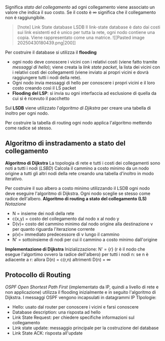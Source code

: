 Significa *stato del collegamento* ad ogni collegamento viene associato un valore che indica il suo costo. Se il costo è $\infty$ significa che il collegamento non è raggiungibile.

>[!note] Link State database LSDB
Il link-state database è dato dai costi sui link esistenti ed è unico per tutta la rete, ogni nodo contiene una copia. Viene rappresentato come una matrice.
>![[Pasted image 20250430180439.png|200]]

Per costruire il database si utilizza il **flooding**
- ogni nodo deve conoscere i vicini con i relativi costi (viene fatto tramite *messaggi di hello*); viene creata la *link state packet*, la lista dei vicini con i relativi costi dei collegamenti (viene inviato ai propri vicini e dovrà raggiungere tutti i nodi della rete).
- Ogni nodo invia messaggi di hello per conoscere i propri vicini e il loro costo creando così il LS packet
- **Flooding del LSP**: si invia su ogni interfaccia ad esclusione di quella da cui si è ricevuto il pacchetto

Sul **LSDB** viene utilizzato l'*algoritmo di Djikstra* per creare una tabella di inoltro per ogni nodo.

Per costruire la tabella di routing ogni nodo applica l'algoritmo mettendo come radice sé stesso.

## Algoritmo di instradamento a stato del collegamento
**Algoritmo di Dijkstra**
La topologia di rete e tutti i costi dei collegamenti sono noti a tutti i nodi (*LSBD*)
Calcola il cammino a costo minimo da un nodo origine a tutti gli altri nodi della rete creando una tabella d'inoltro in modo iterativo.

Per costruire il suo albero a costo minimo utilizzando il LSDB ogni nodo deve eseguire l'algoritmo di Dijkstra. Ogni nodo sceglie se stesso come radice dell'albero.
**Algoritmo di routing a stato del collegamento (LS)**
*Notazione*
- N = insieme dei nodi della rete
- c(x,y) = costo del collegamento dal nodo x al nodo y
- D(v)= costo del cammino minimo dal nodo origine alla destinazione v per quanto riguarda l'iterazione corrente
- p(v)= immediato predecessore di v lungo il cammino
- N' = sottoinsieme di nodi per cui il cammino a costo minimo dall'origine

**Implementazione di Dijkstra**
Inizializzazione:
	N' = $\{r\}$ (r è il nodo che esegue l'algortimo ovvero la radice dell'albero)
		per tutti i nodi n:
			se n è adiacente a r:
				allora D(n) = c(r,n)
			altrimenti D(n) = $\infty$



## Protocollo di Routing
*OSPF Open Shortest Path First* (implementato da IP, quindi a livello di rete e non applicazione) utilizza il flooding inizialmente e in seguito l'algoritmo di Dijkstra. I messaggi OSPF vengono incapsulati in datagrammi IP 
 TIpologie:
 - Hello: usato dal router per conoscere i vicini e farsi conoscere
 - Database description: una risposta ad hello
 - Link State Request: per chiedere specifiche informazioni sul collegamento
 - Link state update: messaggio principale per la costruzione del database
 - Link State ACK: risposta all'update